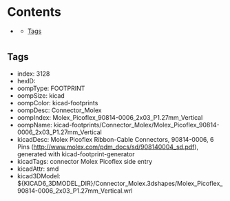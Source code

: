 



Contents
========

* [](#)
	* [Tags](#tags)

# 

## Tags

- index: 3128
- hexID: 
- oompType: FOOTPRINT
- oompSize: kicad
- oompColor: kicad-footprints
- oompDesc: Connector_Molex
- oompIndex: Molex_Picoflex_90814-0006_2x03_P1.27mm_Vertical
- oompName: kicad-footprints/Connector_Molex/Molex_Picoflex_90814-0006_2x03_P1.27mm_Vertical
- kicadDesc: Molex Picoflex Ribbon-Cable Connectors, 90814-0006, 6 Pins (http://www.molex.com/pdm_docs/sd/908140004_sd.pdf), generated with kicad-footprint-generator
- kicadTags: connector Molex Picoflex side entry
- kicadAttr: smd
- kicad3DModel: ${KICAD6_3DMODEL_DIR}/Connector_Molex.3dshapes/Molex_Picoflex_90814-0006_2x03_P1.27mm_Vertical.wrl
